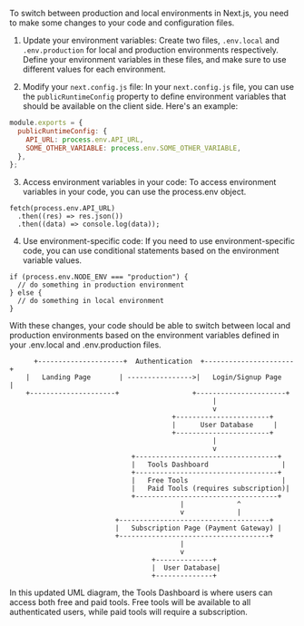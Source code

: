 To switch between production and local environments in Next.js, you need to make some changes to your code and configuration files.

1. Update your environment variables:
Create two files, `.env.local` and `.env.production` for local and production environments respectively. Define your environment variables in these files, and make sure to use different values for each environment.

2. Modify your `next.config.js` file:
In your `next.config.js` file, you can use the `publicRuntimeConfig` property to define environment variables that should be available on the client side. Here's an example:

```js
module.exports = {
  publicRuntimeConfig: {
    API_URL: process.env.API_URL,
    SOME_OTHER_VARIABLE: process.env.SOME_OTHER_VARIABLE,
  },
};
```

3. Access environment variables in your code:
   To access environment variables in your code, you can use the process.env object. 
   
```
fetch(process.env.API_URL)
  .then((res) => res.json())
  .then((data) => console.log(data));
```

4. Use environment-specific code:
   If you need to use environment-specific code, you can use conditional statements based on the environment variable values. 

```
if (process.env.NODE_ENV === "production") {
  // do something in production environment
} else {
  // do something in local environment
}
```

With these changes, your code should be able to switch between local and production environments based on the environment variables defined in your .env.local and .env.production files.

```
      +---------------------+  Authentication  +----------------------+
    |   Landing Page       | ---------------->|   Login/Signup Page    |
    +---------------------+                  +----------------------+
                                                  |
                                                  v
                                        +-----------------------+
                                        |      User Database     |
                                        +-----------------------+
                                                  |
                                                  v
                              +-----------------------------------+
                              |   Tools Dashboard                  |
                              +-----------------------------------+
                              |   Free Tools                       |
                              |   Paid Tools (requires subscription)|
                              +-----------------------------------+
                                          |             ^
                                          v             |
                          +-------------------------------------+
                          |   Subscription Page (Payment Gateway) |
                          +-------------------------------------+
                                          |
                                          v
                                   +--------------+
                                   |  User Database|
                                   +--------------+

```

In this updated UML diagram, the Tools Dashboard is where users can access both free and paid tools. Free tools will be available to all authenticated users, while paid tools will require a subscription.
